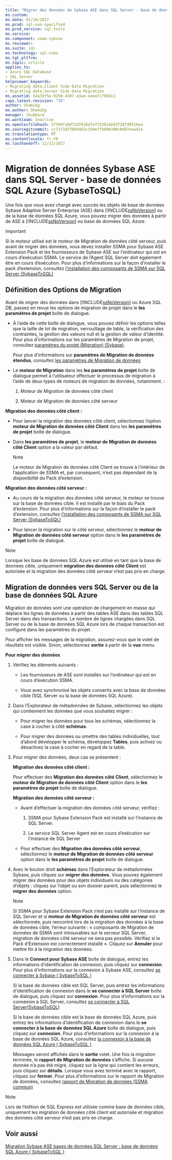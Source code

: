 ```yaml
---
title: "Migrer des données de Sybase ASE dans SQL Server - base de données SQL Azure | Documents Microsoft"
ms.custom: 
ms.date: 01/19/2017
ms.prod: sql-non-specified
ms.prod_service: sql-tools
ms.service: 
ms.component: ssma-sybase
ms.reviewer: 
ms.suite: sql
ms.technology: sql-ssma
ms.tgt_pltfrm: 
ms.topic: article
applies_to:
- Azure SQL Database
- SQL Server
helpviewer_keywords:
- Migrating data,Client Side Data Migration
- Migrating data,Server Side Data Migration
ms.assetid: 54a39f5e-9250-4387-a3ae-eae47c799811
caps.latest.revision: "15"
author: Shamikg
ms.author: Shamikg
manager: jhubbard
ms.workload: Inactive
ms.openlocfilehash: 5ff0dfa9d72d7616d7e775361de03728fd951bea
ms.sourcegitcommit: cc71f1027884462c359effb898390c8d97eaa414
ms.translationtype: MT
ms.contentlocale: fr-FR
ms.lasthandoff: 12/21/2017
---
```

# <a name="migrating-sybase-ase-data-into-sql-server---azure-sql-db--sybasetosql"></a>Migration de données Sybase ASE dans SQL Server - base de données SQL Azure (SybaseToSQL)
Une fois que vous avez chargé avec succès les objets de base de données Sybase Adaptive Server Enterprise (ASE) dans [!INCLUDE[ssNoVersion](../../includes/ssnoversion_md.md)] ou de la base de données SQL Azure, vous pouvez migrer des données à partir de ASE à [!INCLUDE[ssNoVersion](../../includes/ssnoversion_md.md)] ou base de données SQL Azure.  
  
> [!IMPORTANT]  
> Si le moteur utilisé est le moteur de Migration de données côté serveur, puis avant de migrer des données, vous devez installer SSMA pour Sybase ASE Extension Pack et les fournisseurs de Sybase ASE sur l’ordinateur qui est en cours d’exécution SSMA. Le service de l’Agent SQL Server doit également être en cours d’exécution. Pour plus d’informations sur la façon d’installer le pack d’extension, consultez [l’installation des composants de SSMA sur SQL Server (SybaseToSQL)](http://msdn.microsoft.com/en-us/5ad9e12c-2cdb-4dd2-8703-05a23242d19d)  
  
## <a name="setting-migration-options"></a>Définition des Options de Migration  
Avant de migrer des données dans [!INCLUDE[ssNoVersion](../../includes/ssnoversion_md.md)] ou Azure SQL DB, passez en revue les options de migration de projet dans le **les paramètres de projet** boîte de dialogue.  
  
-   À l’aide de cette boîte de dialogue, vous pouvez définir les options telles que la taille de lot de migration, verrouillage de table, la vérification des contraintes, la gestion des valeurs null et la gestion de valeur d’identité. Pour plus d’informations sur les paramètres de Migration de projet, consultez [paramètres du projet (Migration) (Sybase)](http://msdn.microsoft.com/en-us/82f8857f-7ab1-4738-ab6e-b1e95ea94924).  
  
    Pour plus d’informations sur **paramètres de Migration de données étendus**, consultez [les paramètres de Migration de données](http://msdn.microsoft.com/en-us/94d7a083-2dbc-4e3d-94dd-92b7ff9d0c2d)  
  
-   Le **moteur de Migration** dans les **les paramètres de projet** boîte de dialogue permet à l’utilisateur effectuer le processus de migration à l’aide de deux types de moteurs de migration de données, notamment. :  
  
    1.  Moteur de Migration de données côté client  
  
    2.  Moteur de Migration de données côté serveur  
  
**Migration des données côté client :**  
  
-   Pour lancer la migration des données côté client, sélectionnez l’option **moteur de Migration de données côté Client** dans les **les paramètres de projet** boîte de dialogue.  
  
-   Dans **les paramètres de projet**, le **moteur de Migration de données côté Client** option a la valeur par défaut.  
  
    > [!NOTE]  
    > Le moteur de Migration de données côté Client se trouve à l’intérieur de l’application de SSMA et, par conséquent, n’est pas dépendant de la disponibilité du Pack d’extension.  
  
**Migration des données côté serveur :**  
  
-   Au cours de la migration des données côté serveur, le moteur se trouve sur la base de données cible. Il est installé par le biais du Pack d’extension. Pour plus d’informations sur la façon d’installer le pack d’extension, consultez [l’installation des composants de SSMA sur SQL Server (SybaseToSQL)](http://msdn.microsoft.com/en-us/5ad9e12c-2cdb-4dd2-8703-05a23242d19d)  
  
-   Pour lancer la migration sur le côté serveur, sélectionnez le **moteur de Migration de données côté serveur** option dans le **les paramètres de projet** boîte de dialogue.  
  
> [!NOTE]  
> Lorsque les base de données SQL Azure est utilisé en tant que la base de données cible, uniquement **migration des données côté Client** est autorisée et la migration des données côté serveur n’est pas pris en charge.  
  
## <a name="migrating-data-to-sql-server-or-azure-sql-db"></a>Migration de données vers SQL Server ou de la base de données SQL Azure  
Migration de données sont une opération de chargement en masse qui déplace les lignes de données à partir des tables ASE dans des tables SQL Server dans des transactions. Le nombre de lignes chargées dans SQL Server ou de la base de données SQL Azure lors de chaque transaction est configuré dans les paramètres du projet.  
  
Pour afficher les messages de la migration, assurez-vous que le volet de résultats est visible. Sinon, sélectionnez **sortie** à partir de la **vue** menu.  
  
**Pour migrer des données**  
  
1.  Vérifiez les éléments suivants :  
  
    -   Les fournisseurs de ASE sont installés sur l’ordinateur qui est en cours d’exécution SSMA.  
  
    -   Vous avez synchronisé les objets convertis avec la base de données cible (SQL Server ou la base de données SQL Azure).  
  
2.  Dans l’Explorateur de métadonnées de Sybase, sélectionnez les objets qui contiennent les données que vous souhaitez migrer :  
  
    -   Pour migrer les données pour tous les schémas, sélectionnez la case à cocher à côté **schémas**.  
  
    -   Pour migrer des données ou omettre des tables individuelles, tout d’abord développer le schéma, développez **Tables**, puis activez ou désactivez la case à cocher en regard de la table.  
  
3.  Pour migrer des données, deux cas se présentent :  
  
    **Migration des données côté client :**  
  
    Pour effectuer des **Migration des données côté Client**, sélectionnez le **moteur de Migration de données côté Client** option dans le **les paramètres de projet** boîte de dialogue.  
  
    **Migration des données côté serveur :**  
  
    -   Avant d’effectuer la migration des données côté serveur, vérifiez :  
  
        1.  SSMA pour Sybase Extension Pack est installé sur l’instance de SQL Server.  
  
        2.  Le service SQL Server Agent est en cours d’exécution sur l’instance de SQL Server  
  
    -   Pour effectuer des **Migration des données côté serveur**, sélectionnez le **moteur de Migration de données côté serveur** option dans le **les paramètres de projet** boîte de dialogue.  
  
4.  Avec le bouton droit **schémas** dans l’Explorateur de métadonnées Sybase, puis cliquez sur **migrer des données**. Vous pouvez également migrer des données pour des objets individuels ou des catégories d’objets : cliquez sur l’objet ou son dossier parent, puis sélectionnez le **migrer des données** option.  
  
    > [!NOTE]  
    > Si SSMA pour Sybase Extension Pack n’est pas installé sur l’instance de SQL Server et si **moteur de Migration de données côté serveur** est sélectionnée, puis rencontré lors de la migration des données à la base de données cible, l’erreur suivante : « composants de Migration de données de SSMA sont introuvables sur le serveur SQL Server, migration de données côté serveur ne sera pas possible. Vérifiez si le Pack d’Extension est correctement installé ». Cliquez sur **Annuler** pour mettre fin à la migration des données.  
  
5.  Dans le **Connect pour Sybase ASE** boîte de dialogue, entrez les informations d’identification de connexion, puis cliquez sur **connexion**. Pour plus d’informations sur la connexion à Sybase ASE, consultez [se connecter à Sybase &#40; SybaseToSQL &#41;](../../ssma/sybase/connect-to-sybase-sybasetosql.md)  
  
    Si la base de données cible est SQL Server, puis entrez les informations d’identification de connexion dans le **se connecter à SQL Server** boîte de dialogue, puis cliquez sur **connexion**. Pour plus d’informations sur la connexion à SQL Server, consultez [se connecter à SQL Server(SybaseToSQL)](http://msdn.microsoft.com/en-us/dd368a1a-45b0-40e9-b4d3-5cdb48c26606)  
  
    Si la base de données cible est la base de données SQL Azure, puis entrez les informations d’identification de connexion dans le **se connecter à la base de données SQL Azure** boîte de dialogue, puis cliquez sur **connexion**. Pour plus d’informations sur la connexion à la base de données SQL Azure, consultez [la connexion à la base de données SQL Azure &#40; SybaseToSQL &#41;](../../ssma/sybase/connecting-to-azure-sql-db-sybasetosql.md)  
  
    Messages seront affichés dans le **sortie** volet. Une fois la migration terminée, le **rapport de Migration de données** s’affiche. Si aucune donnée n’a pas été migré, cliquez sur la ligne qui contient les erreurs, puis cliquez sur **détails**. Lorsque vous avez terminé avec le rapport, cliquez sur **fermer**. Pour plus d’informations sur le rapport de Migration de données, consultez [rapport de Migration de données (SSMA commun)](http://msdn.microsoft.com/en-us/bbfb9d88-5a98-4980-8d19-c5d78bd0d241)  
  
> [!NOTE]  
> Lors de l’édition de SQL Express est utilisée comme base de données cible, uniquement les migration de données côté client est autorisée et migration des données côté serveur n’est pas pris en charge.  
  
## <a name="see-also"></a>Voir aussi  
[Migration Sybase ASE bases de données SQL Server : base de données SQL Azure &#40; SybaseToSQL &#41;](../../ssma/sybase/migrating-sybase-ase-databases-to-sql-server-azure-sql-db-sybasetosql.md)  
  
